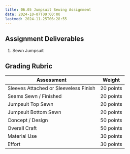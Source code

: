 ```yaml
---
title: 06.05 Jumpsuit Sewing Assignment
date: 2024-10-07T09:00:00
lastmod: 2024-11-25T06:28:55
---
```


## Assignment Deliverables

1. Sewn Jumpsuit

## Grading Rubric

<div class="responsive-table-markdown">

| Assessment                            | Weight    |
| ------------------------------------- | --------- |
| Sleeves Attached or Sleeveless Finish | 20 points |
| Seams Sewn / Finished                 | 20 points |
| Jumpsuit Top Sewn                     | 20 points |
| Jumpsuit Bottom Sewn                  | 20 points |
| Concept / Design                      | 50 points |
| Overall Craft                         | 50 points |
| Material Use                          | 30 points |
| Effort                                | 30 points |

</div>
